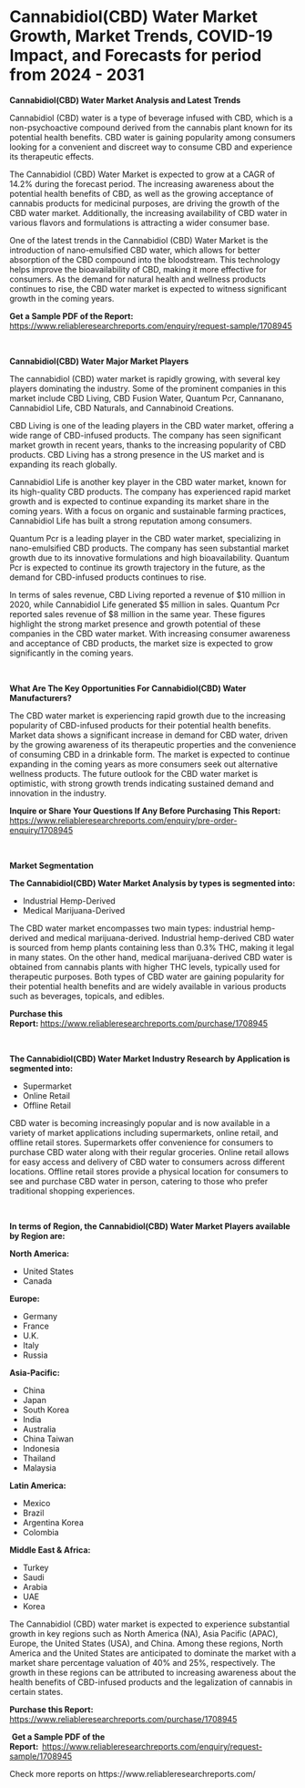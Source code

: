 <p><h1>Cannabidiol(CBD) Water Market Growth, Market Trends, COVID-19 Impact, and Forecasts for period from 2024 - 2031</h1></p><p><strong>Cannabidiol(CBD) Water Market Analysis and Latest Trends</strong></p>
<p><p>Cannabidiol (CBD) water is a type of beverage infused with CBD, which is a non-psychoactive compound derived from the cannabis plant known for its potential health benefits. CBD water is gaining popularity among consumers looking for a convenient and discreet way to consume CBD and experience its therapeutic effects.</p><p>The Cannabidiol (CBD) Water Market is expected to grow at a CAGR of 14.2% during the forecast period. The increasing awareness about the potential health benefits of CBD, as well as the growing acceptance of cannabis products for medicinal purposes, are driving the growth of the CBD water market. Additionally, the increasing availability of CBD water in various flavors and formulations is attracting a wider consumer base.</p><p>One of the latest trends in the Cannabidiol (CBD) Water Market is the introduction of nano-emulsified CBD water, which allows for better absorption of the CBD compound into the bloodstream. This technology helps improve the bioavailability of CBD, making it more effective for consumers. As the demand for natural health and wellness products continues to rise, the CBD water market is expected to witness significant growth in the coming years.</p></p>
<p><strong>Get a Sample PDF of the Report:&nbsp;</strong> <a href="https://www.reliableresearchreports.com/enquiry/request-sample/1708945">https://www.reliableresearchreports.com/enquiry/request-sample/1708945</a></p>
<p>&nbsp;</p>
<p><strong>Cannabidiol(CBD) Water Major Market Players</strong></p>
<p><p>The cannabidiol (CBD) water market is rapidly growing, with several key players dominating the industry. Some of the prominent companies in this market include CBD Living, CBD Fusion Water, Quantum Pcr, Cannanano, Cannabidiol Life, CBD Naturals, and Cannabinoid Creations.</p><p>CBD Living is one of the leading players in the CBD water market, offering a wide range of CBD-infused products. The company has seen significant market growth in recent years, thanks to the increasing popularity of CBD products. CBD Living has a strong presence in the US market and is expanding its reach globally.</p><p>Cannabidiol Life is another key player in the CBD water market, known for its high-quality CBD products. The company has experienced rapid market growth and is expected to continue expanding its market share in the coming years. With a focus on organic and sustainable farming practices, Cannabidiol Life has built a strong reputation among consumers.</p><p>Quantum Pcr is a leading player in the CBD water market, specializing in nano-emulsified CBD products. The company has seen substantial market growth due to its innovative formulations and high bioavailability. Quantum Pcr is expected to continue its growth trajectory in the future, as the demand for CBD-infused products continues to rise.</p><p>In terms of sales revenue, CBD Living reported a revenue of $10 million in 2020, while Cannabidiol Life generated $5 million in sales. Quantum Pcr reported sales revenue of $8 million in the same year. These figures highlight the strong market presence and growth potential of these companies in the CBD water market. With increasing consumer awareness and acceptance of CBD products, the market size is expected to grow significantly in the coming years.</p></p>
<p>&nbsp;</p>
<p><strong>What Are The Key Opportunities For Cannabidiol(CBD) Water Manufacturers?</strong></p>
<p><p>The CBD water market is experiencing rapid growth due to the increasing popularity of CBD-infused products for their potential health benefits. Market data shows a significant increase in demand for CBD water, driven by the growing awareness of its therapeutic properties and the convenience of consuming CBD in a drinkable form. The market is expected to continue expanding in the coming years as more consumers seek out alternative wellness products. The future outlook for the CBD water market is optimistic, with strong growth trends indicating sustained demand and innovation in the industry.</p></p>
<p><strong>Inquire or Share Your Questions If Any Before Purchasing This Report:</strong> <a href="https://www.reliableresearchreports.com/enquiry/pre-order-enquiry/1708945">https://www.reliableresearchreports.com/enquiry/pre-order-enquiry/1708945</a></p>
<p>&nbsp;</p>
<p><strong>Market Segmentation</strong></p>
<p><strong>The Cannabidiol(CBD) Water Market Analysis by types is segmented into:</strong></p>
<p><ul><li>Industrial Hemp-Derived</li><li>Medical Marijuana-Derived</li></ul></p>
<p><p>The CBD water market encompasses two main types: industrial hemp-derived and medical marijuana-derived. Industrial hemp-derived CBD water is sourced from hemp plants containing less than 0.3% THC, making it legal in many states. On the other hand, medical marijuana-derived CBD water is obtained from cannabis plants with higher THC levels, typically used for therapeutic purposes. Both types of CBD water are gaining popularity for their potential health benefits and are widely available in various products such as beverages, topicals, and edibles.</p></p>
<p><strong>Purchase this Report:&nbsp;</strong><a href="https://www.reliableresearchreports.com/purchase/1708945">https://www.reliableresearchreports.com/purchase/1708945</a></p>
<p>&nbsp;</p>
<p><strong>The Cannabidiol(CBD) Water Market Industry Research by Application is segmented into:</strong></p>
<p><ul><li>Supermarket</li><li>Online Retail</li><li>Offline Retail</li></ul></p>
<p><p>CBD water is becoming increasingly popular and is now available in a variety of market applications including supermarkets, online retail, and offline retail stores. Supermarkets offer convenience for consumers to purchase CBD water along with their regular groceries. Online retail allows for easy access and delivery of CBD water to consumers across different locations. Offline retail stores provide a physical location for consumers to see and purchase CBD water in person, catering to those who prefer traditional shopping experiences.</p></p>
<p>&nbsp;</p>
<p><strong>In terms of Region, the Cannabidiol(CBD) Water Market Players available by Region are:</strong></p>
<p>
    <p> <strong> North America: </strong>
        <ul>
            <li>United States</li>
            <li>Canada</li>
        </ul>
        </p> 
    <p> <strong> Europe: </strong>
        <ul>
            <li>Germany</li>
            <li>France</li>
            <li>U.K.</li>
            <li>Italy</li>
            <li>Russia</li>
        </ul>
        </p> 
    <p> <strong> Asia-Pacific: </strong>
        <ul>
            <li>China</li>
            <li>Japan</li>
            <li>South Korea</li>
            <li>India</li>
            <li>Australia</li>
            <li>China Taiwan</li>
            <li>Indonesia</li>
            <li>Thailand</li>
            <li>Malaysia</li>
        </ul>
        </p> 
    <p> <strong> Latin America: </strong>
        <ul>
            <li>Mexico</li>
            <li>Brazil</li>
            <li>Argentina Korea</li>
            <li>Colombia</li>
        </ul>
        </p> 
    <p> <strong> Middle East & Africa: </strong>
        <ul>
            <li>Turkey</li>
            <li>Saudi</li>
            <li>Arabia</li>
            <li>UAE</li>
            <li>Korea</li>
        </ul>
    </p>
    </p>
<p><p>The Cannabidiol (CBD) water market is expected to experience substantial growth in key regions such as North America (NA), Asia Pacific (APAC), Europe, the United States (USA), and China. Among these regions, North America and the United States are anticipated to dominate the market with a market share percentage valuation of 40% and 25%, respectively. The growth in these regions can be attributed to increasing awareness about the health benefits of CBD-infused products and the legalization of cannabis in certain states.</p></p>
<p><strong>Purchase this Report: </strong><a href="https://www.reliableresearchreports.com/purchase/1708945">https://www.reliableresearchreports.com/purchase/1708945</a></p>
<p>&nbsp;<strong>Get a Sample PDF of the Report:&nbsp;&nbsp;</strong><a href="https://www.reliableresearchreports.com/enquiry/request-sample/1708945">https://www.reliableresearchreports.com/enquiry/request-sample/1708945</a></p>
<p><strong></strong></p>
<p>Check more reports on https://www.reliableresearchreports.com/</p>
